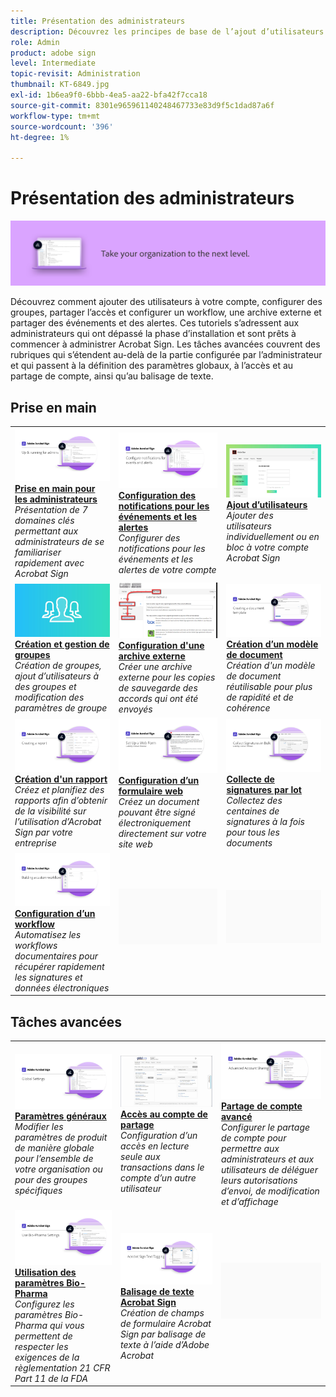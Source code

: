 ```yaml
---
title: Présentation des administrateurs
description: Découvrez les principes de base de l’ajout d’utilisateurs à votre compte, de la configuration de groupes, du partage d’accès et de la configuration d’un workflow, d’une archive externe et d’événements et alertes partagés
role: Admin
product: adobe sign
level: Intermediate
topic-revisit: Administration
thumbnail: KT-6849.jpg
exl-id: 1b6ea9f0-6bbb-4ea5-aa22-bfa42f7cca18
source-git-commit: 8301e965961140248467733e83d9f5c1dad87a6f
workflow-type: tm+mt
source-wordcount: '396'
ht-degree: 1%

---
```


# Présentation des administrateurs

![Image des administrateurs Sign](../assets/Hero-Admin.png)

Découvrez comment ajouter des utilisateurs à votre compte, configurer des groupes, partager l’accès et configurer un workflow, une archive externe et partager des événements et des alertes. Ces tutoriels s’adressent aux administrateurs qui ont dépassé la phase d’installation et sont prêts à commencer à administrer Acrobat Sign. Les tâches avancées couvrent des rubriques qui s’étendent au-delà de la partie configurée par l’administrateur et qui passent à la définition des paramètres globaux, à l’accès et au partage de compte, ainsi qu’au balisage de texte.

## Prise en main

<table style="table-layout:fixed">
<tr>
  <td>
    <a href="up-and-running-admin.md">
      <img alt="Prise en main pour les administrateurs" src="../assets/Up-Running.png" />
    </a>
    <div>
    <a href="up-and-running-admin.md"><strong>Prise en main pour les administrateurs</strong></a>
    </div>
    <em>Présentation de 7 domaines clés permettant aux administrateurs de se familiariser rapidement avec Acrobat Sign</em>
    <br>
  </td>
  <td>
    <a href="set-up-shared-events-and-alert.md">
      <img alt="Configuration d’événements et d’alertes partagés" src="../assets/Notifications_1280.png" />
    </a>
    <div>
    <a href="set-up-shared-events-and-alert.md"><strong>Configuration des notifications pour les événements et les alertes</strong></a>
    </div>
    <em>Configurer des notifications pour les événements et les alertes de votre compte</em>
    <br>
  </td>
  <td>
    <a href="add-users-to-your-account.md">
      <img alt="Ajout d’utilisateurs" src="../assets/Adding-Users.png" />
    </a>
    <div>
    <a href="add-users-to-your-account.md"><strong>Ajout d’utilisateurs</strong></a>
    </div>
    <em>Ajouter des utilisateurs individuellement ou en bloc à votre compte Acrobat Sign</em>
    <br>
  </td>
</tr>
<tr>
  <td>
    <a href="create-and-manage-groups.md">
      <img alt="Création et gestion de groupes" src="../assets/Creating-Groups.png" />
    </a>
    <div>
    <a href="create-and-manage-groups.md"><strong>Création et gestion de groupes</strong></a>
    </div>
    <em>Création de groupes, ajout d’utilisateurs à des groupes et modification des paramètres de groupe</em>
    <br>
  </td>
  <td>
    <a href="set-up-your-external-archive.md">
      <img alt="Configuration d'une archive externe" src="../assets/ExternalArchive.png" />
    </a>
    <div>
    <a href="set-up-your-external-archive.md"><strong>Configuration d'une archive externe</strong></a>
    </div>
    <em>Créer une archive externe pour les copies de sauvegarde des accords qui ont été envoyés</em>
    <br>
  </td>
  <td>
    <a href="../sign-advanced-users/create-a-template.md">
      <img alt="Création d’un modèle de document" src="../assets/Template.png" />
    </a>
    <div>
    <a href="../sign-advanced-users/create-a-template.md"><strong>Création d’un modèle de document</strong></a>
    </div>
    <em>Création d'un modèle de document réutilisable pour plus de rapidité et de cohérence</em>
    <br>
  </td>
</tr>
<tr>
  <td>
    <a href="create-a-report.md">
      <img alt="Création d'un rapport" src="../assets/Report.png" />
    </a>
    <div>
    <a href="create-a-report.md"><strong>Création d'un rapport</strong></a>
    </div>
    <em>Créez et planifiez des rapports afin d’obtenir de la visibilité sur l’utilisation d’Acrobat Sign par votre entreprise</em>
    <br>
  </td>
  <td>
    <a href="../sign-advanced-users/webform.md">
      <img alt="Configuration d’un formulaire web" src="../assets/Webform.png" />
    </a>
    <div>
    <a href="../sign-advanced-users/webform.md"><strong>Configuration d’un formulaire web</strong></a>
    </div>
    <em>Créez un document pouvant être signé électroniquement directement sur votre site web</em>
    <br>
  </td>
  <td>
    <a href="../sign-advanced-users/megasign.md">
      <img alt="Collecte de signatures en bloc" src="../assets/Megasign.png" />
    </a>
    <div>
    <a href="../sign-advanced-users/megasign.md"><strong>Collecte de signatures par lot</strong></a>
    </div>
    <em>Collectez des centaines de signatures à la fois pour tous les documents</em>
    <br>
  </td>
</tr>
<tr>
  <td>
    <a href="building-a-custom-workflow.md">
      <img alt="Configuration d’un workflow" src="../assets/BuildingWorkflow.png" />
    </a>
    <div>
    <a href="building-a-custom-workflow.md"><strong>Configuration d’un workflow</strong></a>
    </div>
    <em>Automatisez les workflows documentaires pour récupérer rapidement les signatures et données électroniques</em>
    <br>
  </td>
  <td>
    <img alt="Espaceur" src="../assets/Grayspacer.png" />
    <div>
    <br>
  </td>
  <td>
    <img alt="Espaceur" src="../assets/Grayspacer.png" />
    <div>
    <br>
  </td>
</tr>
</table>

## Tâches avancées

<table style="table-layout:fixed">
<tr>
  <td>
    <a href="learn-about-global-settings.md">
      <img alt="Paramètres généraux" src="../assets/GlobalSettings_1280.png">
    </a>
    <div>
    <a href="learn-about-global-settings.md"><strong>Paramètres généraux</strong></a>
    </div>
    <em>Modifier les paramètres de produit de manière globale pour l’ensemble de votre organisation ou pour des groupes spécifiques</em>
    <br>
  </td>
  <td>
    <a href="share-account-access.md">
      <img alt="Accès au compte de partage" src="../assets/SharingAccess.png" />
    </a>  
    <div>
    <a href="share-account-access.md"><strong>Accès au compte de partage</strong></a>
    </div>
    <em>Configuration d’un accès en lecture seule aux transactions dans le compte d’un autre utilisateur</em>
    <br>
  </td>
  <td>
    <a href="advanced-account-sharing.md">
      <img alt="Partage de compte avancé" src="../assets/AdvancedSharing_1280.png" />
    </a>
    <div>
    <a href="advanced-account-sharing.md"><strong>Partage de compte avancé</strong></a>
    </div>
    <em>Configurer le partage de compte pour permettre aux administrateurs et aux utilisateurs de déléguer leurs autorisations d’envoi, de modification et d’affichage</em>
    <br>
  </td>
</tr>
<tr>
  <td>
    <a href="use-bio-pharma-settings.md">
      <img alt="Utilisation des paramètres Bio-Pharma" src="../assets/Bio_1280.png" />
    </a>
    <div>
    <a href="use-bio-pharma-settings.md"><strong>Utilisation des paramètres Bio-Pharma</strong></a>
    </div>
    <em>Configurez les paramètres Bio-Pharma qui vous permettent de respecter les exigences de la règlementation 21 CFR Part 11 de la FDA</em>
    <br>
  </td> 
  <td>
     <a href="../sign-advanced-users/adobe-sign-text-tagging.md">
      <img alt="Balisage de texte Acrobat Sign" src="../assets/Text-Tagging.png" />
    </a>
    <div>
    <a href="../sign-advanced-users/adobe-sign-text-tagging.md"><strong>Balisage de texte Acrobat Sign</strong></a>
    <div>
    <em>Création de champs de formulaire Acrobat Sign par balisage de texte à l’aide d’Adobe Acrobat</em>
    <br>
  </td>
  <td>
    <img alt="Espaceur" src="../assets/Grayspacer.png" />
    <div>
    <br>
  </td>
</tr>
</table>

